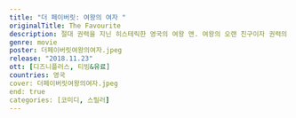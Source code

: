 ```yaml
---
title: "더 페이버릿: 여왕의 여자 "
originalTitle: The Favourite
description: 절대 권력을 지닌 히스테릭한 영국의 여왕 앤. ​여왕의 오랜 친구이자 권력의 실세 사라 제닝스와 ​신분 상승을 노리는 몰락한 귀족 가문 출신의 욕망 하녀 ​애비게일 힐은 여왕의 총애를 받기 위해 ​수단과 방법을 가리지 않고 발버둥치기 시작하는데…​
genre: movie
poster: 더페이버릿여왕의여자.jpeg
release: "2018.11.23"
ott: [디즈니플러스, 티빙&유료]
countries: 영국
cover: 더페이버릿여왕의여자.jpeg
end: true
categories: [코미디, 스릴러]
---
```


